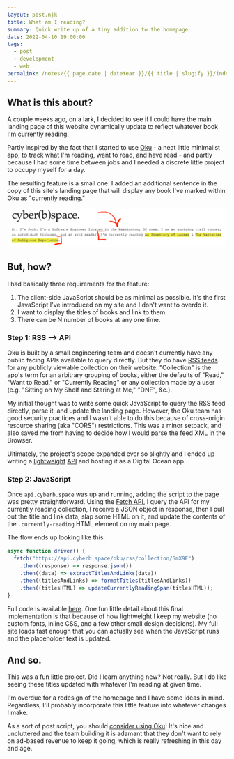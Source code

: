 ```yaml
---
layout: post.njk
title: What am I reading?
summary: Quick write up of a tiny addition to the homepage
date: 2022-04-10 19:00:00
tags:
  - post
  - development
  - web
permalink: /notes/{{ page.date | dateYear }}/{{ title | slugify }}/index.html
---
```


## What is this about?

A couple weeks ago, on a lark, I decided to see if I could have the main landing page of this website dynamically update to reflect whatever book I'm currently reading.

Partly inspired by the fact that I started to use [Oku](https://oku.club) - a neat little minimalist app, to track what I'm reading, want to read, and have read - and partly because I had some time between jobs and I needed a discrete little project to occupy myself for a day.

The resulting feature is a small one. I added an additional sentence in the copy of this site's landing page that will display any book I've marked within Oku as "currently reading."

<div><img src="/img/blog/2022/currently-reading-annotated-photo.png" class="blog-pic" /></div>

## But, how?

I had basically three requirements for the feature:

1. The client-side JavaScript should be as minimal as possible. It's the first JavaScript I've introduced on my site and I don't want to overdo it.
2. I want to display the titles of books and link to them.
3. There can be N number of books at any one time.

### Step 1: RSS ⟶ API

Oku is built by a small engineering team and doesn't currently have any public facing APIs available to query directly. But they do have [RSS feeds](https://oku.club/blog/oku-has-rss-feeds) for any publicly viewable collection on their website. "Collection" is the app's term for an arbitrary grouping of books, either the defaults of "Read," "Want to Read," or "Currently Reading" or any collection made by a user (e.g. "Sitting on My Shelf and Staring at Me," "DNF", &c.).

My initial thought was to write some quick JavaScript to query the RSS feed directly, parse it, and update the landing page. However, the Oku team has good security practices and I wasn't able to do this because of cross-origin resource sharing (aka "CORS") restrictions. This was a minor setback, and also saved me from having to decide how I would parse the feed XML in the Browser.

Ultimately, the project's scope expanded ever so slightly and I ended up writing a [lightweight](https://github.com/riastrad/api.cyberb.space/blob/d9a64c4127e560299c15b093a602e43528dde1dc/server.js#L32-L37) [API](https://github.com/riastrad/api.cyberb.space/blob/d9a64c4127e560299c15b093a602e43528dde1dc/middleware/finalizeJSONResponse.js#L3-L34) and hosting it as a Digital Ocean app.

### Step 2: JavaScript

Once `api.cyberb.space` was up and running, adding the script to the page was pretty straightforward. Using the [Fetch API](https://developer.mozilla.org/en-US/docs/Web/API/Fetch_API), I query the API for my currently reading collection, I receive a JSON object in response, then I pull out the title and link data, slap some HTML on it, and update the contents of the `.currently-reading` HTML element on my main page.

The flow ends up looking like this:

```js
async function driver() {
  fetch("https://api.cyberb.space/oku/rss/collection/SmX9F")
    .then((response) => response.json())
    .then((data) => extractTitlesAndLinks(data))
    .then((titlesAndLinks) => formatTitles(titlesAndLinks))
    .then((titlesHTML) => updateCurrentlyReadingSpan(titlesHTML));
}
```

Full code is available [here](https://github.com/riastrad/cyberbspace/blob/main/scripts/currently-reading.js). One fun little detail about this final implementation is that because of how lightweight I keep my website (no custom fonts, inline CSS, and a few other small design decisions). My full site loads fast enough that you can actually see when the JavaScript runs and the placeholder text is updated.

## And so.

This was a fun little project. Did I learn anything new? Not really. But I do like seeing these titles updated with whatever I'm reading at given time.

I'm overdue for a redesign of the homepage and I have some ideas in mind. Regardless, I'll probably incorporate this little feature into whatever changes I make.

As a sort of post script, you should [consider using Oku](https://oku.club/join?invitedBy=riastrad&inviteCode=gCrkDet)! It's nice and uncluttered and the team building it is adamant that they don't want to rely on ad-based revenue to keep it going, which is really refreshing in this day and age.
